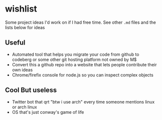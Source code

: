 # wishlist
Some project ideas I'd work on if I had free time. See other `.md` files and the lists below for ideas

## Useful
- Automated tool that helps you migrate your code from github to codeberg or some other git hosting platform not owned by M$
- Convert this a github repo into a website that lets people contribute their own ideas
- Chrome/firefix console for node.js so you can inspect complex objects

## Cool But useless
- Twitter bot that qrt "btw i use arch" every time someone mentions linux or arch linux
- OS that's just conway's game of life

